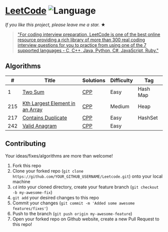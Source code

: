 # [LeetCode](https://leetcode.com/problemset/algorithms/) ![Language](https://img.shields.io/badge/language-CPP%20-blue.svg) 

_If you like this project, please leave me a star._ &#9733;

> ["For coding interview preparation, LeetCode is one of the best online resource providing a rich library of more than 300 real coding interview questions for you to practice from using one of the 7 supported languages - C, C++, Java, Python, C#, JavaScript, Ruby."](https://www.quora.com/How-effective-is-Leetcode-for-preparing-for-technical-interviews)

## Algorithms

| #   | Title                                                                                             | Solutions                               | Difficulty | Tag      |
| --- | ------------------------------------------------------------------------------------------------- | --------------------------------------- | ---------- | -------- |
| 1   | [Two Sum](https://leetcode.com/problems/two-sum/)                                                 | [CPP](../master/cpp_solutions/_1.cpp)   | Easy       | Hash Map |
| 215 | [Kth Largest Element in an Array](https://leetcode.com/problems/kth-largest-element-in-an-array/) | [CPP](../master/cpp_solutions15.cpp)    | Medium     | Heap     |
| 217 | [Contains Duplicate](https://leetcode.com/problems/contains-duplicate/)                           | [CPP](../master/cpp_solutions/_217.cpp) | Easy       | HashSet  |
| 242 | [Valid Anagram](https://leetcode.com/problems/valid-anagram/)                                     | [CPP](../master/cpp_solutions/_242.cpp) | Easy       |          |


## Contributing
Your ideas/fixes/algorithms are more than welcome!

1. Fork this repo
2. Clone your forked repo (`git clone https://github.com/YOUR_GITHUB_USERNAME/Leetcode.git`) onto your local machine
3. `cd` into your cloned directory, create your feature branch (`git checkout -b my-awesome-fix`)
4. `git add` your desired changes to this repo
5. Commit your changes (`git commit -m 'Added some awesome features/fixes'`)
6. Push to the branch (`git push origin my-awesome-feature`)
7. Open your forked repo on Github website, create a new Pull Request to this repo!


